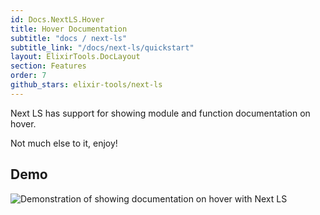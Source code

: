 ```yaml
---
id: Docs.NextLS.Hover
title: Hover Documentation
subtitle: "docs / next-ls"
subtitle_link: "/docs/next-ls/quickstart"
layout: ElixirTools.DocLayout
section: Features
order: 7
github_stars: elixir-tools/next-ls
---
```


Next LS has support for showing module and function documentation on hover.

Not much else to it, enjoy!

## Demo


![Demonstration of showing documentation on hover with Next LS](https://f005.backblazeb2.com/file/elixir-tools/next-ls-hover.png)
